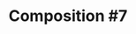 ---
inv_num: 2010-023
add_credit:
url: 2010-023-composition-7
title: 'Composition #7'
year: '2010'
display_year: '2010'
medium: Frets on Fire software mod
dims:
pitch: "​La Monte Young's Composition #7 as a guitar hero style game."
ps: '​This is a mod file for the desktop game Frets on Fire, which is an open source
  version of Guitar Hero. Below you can download the mod files, to be placed in the
  Frets on Fire song folder. This will allow you to play this game on your own version
  of Frets On Fire. For those not in the know, Composition #7 calls for two notes
  to be held for "a long time". For this game, "a long time" was defined as the classic
  length of a pop song. About 4 minutes. '
live_url:
youtube:
related_code:
subheading:
download: arcangel_composition_7.zip
commission:
layout: things-i-made
---